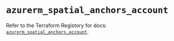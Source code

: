 # `azurerm_spatial_anchors_account`

Refer to the Terraform Registory for docs: [`azurerm_spatial_anchors_account`](https://registry.terraform.io/providers/hashicorp/azurerm/3.67.0/docs/resources/spatial_anchors_account).
